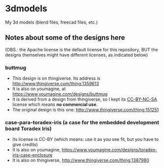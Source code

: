 # 3dmodels
My 3d models (blend files, freecad files, etc.)

## Notes about some of the designs here
(OBS.: the Apache license is the default license
for this repository, BUT the designs themselves
might have different licenses, as indicated below)

### buttmug
* This design is on thingiverse. Its address is http://www.thingiverse.com/thing:1359613
* It is also on youmagine, at https://www.youmagine.com/designs/buttmug
* It is derived from a design from thingiverse, so I kept its [CC-BY-NC-SA](https://creativecommons.org/licenses/by-nc-sa/4.0/) license which means **no commercial use**.
* The original design is this one: http://www.thingiverse.com/thing:151251

### case-para-toradex-iris (a case for the embedded development board Toradex Iris)
* Its license is CC-BY (which means: use it as you see fit, but you have to give credits)
* It is also on youmagine, https://www.youmagine.com/designs/toradex-iris-case-enclosure
* It is also on thingiverse, http://www.thingiverse.com/thing:1387980

